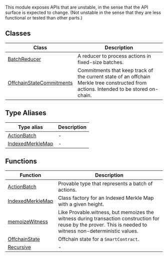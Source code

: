 This module exposes APIs that are unstable, in the sense that the API surface is expected to change.
(Not unstable in the sense that they are less functional or tested than other parts.)

## Classes

| Class | Description |
| ------ | ------ |
| [BatchReducer](classes/BatchReducer.md) | A reducer to process actions in fixed-size batches. |
| [OffchainStateCommitments](classes/OffchainStateCommitments.md) | Commitments that keep track of the current state of an offchain Merkle tree constructed from actions. Intended to be stored on-chain. |

## Type Aliases

| Type alias | Description |
| ------ | ------ |
| [ActionBatch](type-aliases/ActionBatch.md) | - |
| [IndexedMerkleMap](type-aliases/IndexedMerkleMap.md) | - |

## Functions

| Function | Description |
| ------ | ------ |
| [ActionBatch](functions/ActionBatch.md) | Provable type that represents a batch of actions. |
| [IndexedMerkleMap](functions/IndexedMerkleMap.md) | Class factory for an Indexed Merkle Map with a given height. |
| [memoizeWitness](functions/memoizeWitness.md) | Like Provable.witness, but memoizes the witness during transaction construction for reuse by the prover. This is needed to witness non-deterministic values. |
| [OffchainState](functions/OffchainState.md) | Offchain state for a `SmartContract`. |
| [Recursive](functions/Recursive.md) | - |
